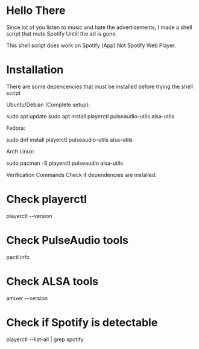 # Hello There

 Since lot of you listen to music and hate the advertisements, I made a shell script that mute Spotify
 Untill the ad is gone.

 This shell script does work on Spotify (App) Not Spotify Web Player.

 # Installation
 There are some depencencies that must be installed before trying the shell script

 Ubuntu/Debian (Complete setup):

sudo apt update
sudo apt install playerctl pulseaudio-utils alsa-utils

Fedora:

sudo dnf install playerctl pulseaudio-utils alsa-utils

Arch Linux:

sudo pacman -S playerctl pulseaudio alsa-utils

Verification Commands
Check if dependencies are installed:

# Check playerctl
playerctl --version

# Check PulseAudio tools
pactl info

# Check ALSA tools  
amixer --version

# Check if Spotify is detectable
playerctl --list-all | grep spotify












